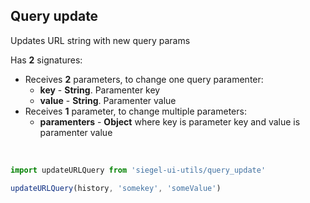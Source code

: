 ## Query update

Updates URL string with new query params<br />

Has **2** signatures:
- Receives **2** parameters, to change one query paramenter:
    - **key** - **String**. Paramenter key
    - **value** - **String**. Paramenter value
- Receives **1** parameter, to change multiple parameters:
    - **paramenters** - **Object** where key is parameter key and value is paramenter value

<br />

```js
import updateURLQuery from 'siegel-ui-utils/query_update'

updateURLQuery(history, 'somekey', 'someValue') 
```
